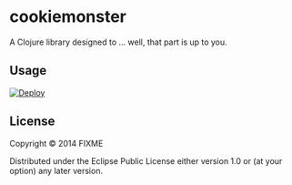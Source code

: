 # cookiemonster

A Clojure library designed to ... well, that part is up to you.

## Usage

[![Deploy](https://www.herokucdn.com/deploy/button.png)](https://heroku.com/deploy)

## License

Copyright © 2014 FIXME

Distributed under the Eclipse Public License either version 1.0 or (at
your option) any later version.
